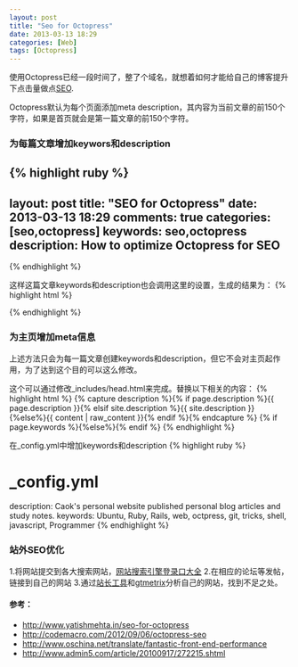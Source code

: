 ```yaml
---
layout: post
title: "Seo for Octopress"
date: 2013-03-13 18:29
categories: [Web]
tags: [Octopress]
---
```


使用Octopress已经一段时间了，整了个域名，就想着如何才能给自己的博客提升下点击量做点[SEO](http://baike.baidu.com/view/1047.htm).

Octopress默认为每个页面添加meta description，其内容为当前文章的前150个字符，如果是首页就会是第一篇文章的前150个字符。

### 为每篇文章增加keywors和description
{% highlight ruby %}
---
layout: post
title: "SEO for Octopress"
date: 2013-03-13 18:29
comments: true
categories: [seo,octopress]
keywords: seo,octopress
description: How to optimize Octopress for SEO
---
{% endhighlight %}

这样这篇文章keywords和description也会调用这里的设置，生成的结果为：
{% highlight html %}
<title>SEO for Octopress</title>
<meta name="author" content="Caok">
<meta name="description" content="How to optimize Octopress for SEO">
<meta name="keywords" content="seo,octopress">
{% endhighlight %}

### 为主页增加meta信息
上述方法只会为每一篇文章创建keywords和description，但它不会对主页起作用，为了达到这个目的可以这么修改。

这个可以通过修改_includes/head.html来完成。替换以下相关的内容：
{% highlight html %}
<meta name="author" content="{{ site.author }}">
{% capture description %}{% if page.description %}{{ page.description }}{% elsif site.description %}{{ site.description }}{%else%}{{ content | raw_content }}{% endif %}{% endcapture %}
<meta name="description" content="{{ description | strip_html | condense_spaces | truncate:150 }}">
{% if page.keywords %}<meta name="keywords" content="{{ page.keywords }}">{%else%}<meta name="keywords" content="{{ site.keywords }}">{% endif %}
{% endhighlight %}

在_config.yml中增加keywords和description
{% highlight ruby %}
# _config.yml
description: Caok's personal website published personal blog articles and study notes.
keywords: Ubuntu, Ruby, Rails, web, octpress, git, tricks, shell, javascript, Programmer
{% endhighlight %}

### 站外SEO优化
1.将网站提交到各大搜索网站，[网站搜索引擎登录口大全](http://tool.lusongsong.com/addurl.html)
2.在相应的论坛等发帖，链接到自己的网站
3.通过[站长工具](http://tool.chinaz.com)和[gtmetrix](http://gtmetrix.com)分析自己的网站，找到不足之处。

#### 参考：
* http://www.yatishmehta.in/seo-for-octopress
* http://codemacro.com/2012/09/06/octopress-seo
* http://www.oschina.net/translate/fantastic-front-end-performance
* http://www.admin5.com/article/20100917/272215.shtml
